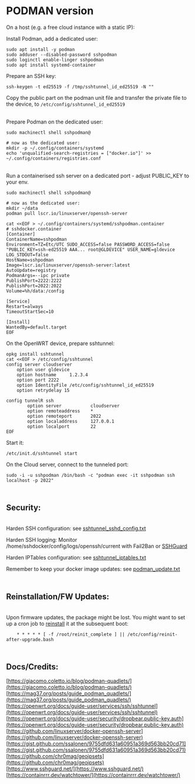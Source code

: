 PODMAN version
==========

On a host (e.g. a free cloud instance with a static IP):

Install Podman, add a dedicated user:

    sudo apt install -y podman
    sudo adduser --disabled-password sshpodman
    sudo loginctl enable-linger sshpodman
    sudo apt install systemd-container


Prepare an SSH key:

    ssh-keygen -t ed25519 -f /tmp/sshtunnel_id_ed25519 -N ""

Copy the public part on the podman unit file and transfer the private file to the device, to `/etc/config/sshtunnel_id_ed25519`

\
Prepare Podman on the dedicated user:

    sudo machinectl shell sshpodman@

    # now as the dedicated user:
    mkdir -p ~/.config/containers/systemd
    echo 'unqualified-search-registries = ["docker.io"]' >> ~/.config/containers/registries.conf

\
Run a containerised ssh server on a dedicated port - adjust PUBLIC_KEY to your env.

    sudo machinectl shell sshpodman@
    
    # now as the dedicated user:
    mkdir ~/data
    podman pull lscr.io/linuxserver/openssh-server
    
    cat <<EOF > ~/.config/containers/systemd/sshpodman.container
    # sshdocker.container
    [Container]
    ContainerName=sshpodman
    Environment=TZ=Etc/UTC SUDO_ACCESS=false PASSWORD_ACCESS=false "PUBLIC_KEY=ssh-ed25519 AAA... root@GLDEVICE" USER_NAME=gldevice LOG_STDOUT=false
    HostName=sshpodman
    Image=lscr.io/linuxserver/openssh-server:latest
    AutoUpdate=registry
    PodmanArgs=--ipc private
    PublishPort=2222:2222
    PublishPort=2022:2022
    Volume=%h/data:/config
    
    [Service]
    Restart=always
    TimeoutStartSec=10
    
    [Install]
    WantedBy=default.target
    EOF


On the OpenWRT device, prepare sshtunnel:

    opkg install sshtunnel
    cat <<EOF > /etc/config/sshtunnel
    config server cloudserver
        option user gldevice
        option hostname     1.2.3.4
        option port 2222
        option IdentityFile /etc/config/sshtunnel_id_ed25519
        option retrydelay 15
    
    config tunnelR ssh
            option server           cloudserver
            option remoteaddress    *
            option remoteport       2022
            option localaddress     127.0.0.1
            option localport        22
    EOF

Start it:

    /etc/init.d/sshtunnel start

On the Cloud server, connect to the tunneled port:

    sudo -i -u sshpodman /bin/bash -c "podman exec -it sshpodman ssh localhost -p 2022"

\
Security:
-------------

\
Harden SSH configuration: see [sshtunnel_sshd_config.txt](./sshtunnel_sshd_config.txt)

Harden SSH logging: Monitor /home/sshdocker/config/logs/openssh/current with Fail2Ban or [SSHGuard](./sshtunnel_sshguard.txt)

Harden IPTables configuration: see [sshtunnel_iptables.txt](./sshtunnel_iptables.txt)

Remember to keep your docker image updates: see [podman_update.txt](./podman_update.txt)

\
Reinstallation/FW Updates:
-------------

\
Upon firmware updates, the package might be lost. You might want to set up a cron job to [reinstall](../reinit-after-upgrade/reinit-after-upgrade.sh) it at the subsequent boot:

        * * * * * [ -f /root/reinit_complete ] || /etc/config/reinit-after-upgrade.bash


\
Docs/Credits:
-------------
[https://giacomo.coletto.io/blog/podman-quadlets/](https://giacomo.coletto.io/blog/podman-quadlets/)
\
[https://mag37.org/posts/guide_podman_quadlets/](https://mag37.org/posts/guide_podman_quadlets/)
\
[https://openwrt.org/docs/guide-user/services/ssh/sshtunnel](https://openwrt.org/docs/guide-user/services/ssh/sshtunnel)
\
[https://openwrt.org/docs/guide-user/security/dropbear.public-key.auth](https://openwrt.org/docs/guide-user/security/dropbear.public-key.auth)
\
[https://github.com/linuxserver/docker-openssh-server](https://github.com/linuxserver/docker-openssh-server)
\
[https://gist.github.com/ssalonen/9755dfd631a60951a369d563bb20cd71](https://gist.github.com/ssalonen/9755dfd631a60951a369d563bb20cd71)
\
[https://github.com/chr0mag/geoipsets](https://github.com/chr0mag/geoipsets)
\
[https://www.sshguard.net/](https://www.sshguard.net/)
\
[https://containrrr.dev/watchtower/](https://containrrr.dev/watchtower/)

